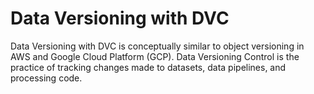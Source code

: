 # Data Versioning with DVC
Data Versioning with DVC is conceptually similar to object versioning in AWS and Google Cloud Platform (GCP). 
Data Versioning Control is the practice of tracking changes made to datasets, data pipelines, and processing code.
